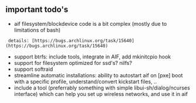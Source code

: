 ## important todo's

*   aif filesystem/blockdevice code is a bit complex (mostly due to limitations of bash)

```
 details: [https://bugs.archlinux.org/task/15640](https://bugs.archlinux.org/task/15640)

```

*   support btrfs: include tools, integrate in AIF, add mkinitcpio hook
*   support for filesystem optimized for ssd's? nilfs?
*   support softraid
*   streamline automatic installations: ability to autostart aif on [pxe] boot with a specific profile, understand/convert kickstart files, ..
*   include a tool (preferrably something with simple libui-sh/dialog/ncurses interface) which can help you set up wireless networks, and use it in aif